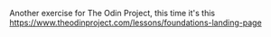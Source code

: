 Another exercise for The Odin Project, this time it's this https://www.theodinproject.com/lessons/foundations-landing-page